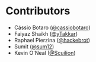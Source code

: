 # Contributors

- Cássio Botaro ([@cassiobotaro][cassiobotaro])
- Faiyaz Shaikh ([@yTakkar][yTakkar])
- Raphael Pierzina ([@hackebrot][hackebrot])
- Sumit ([@sum12][sum12])
- Kevin O'Neal ([@Scuilion][Scuilion])

[cassiobotaro]: https://github.com/cassiobotaro
[hackebrot]: https://github.com/hackebrot
[yTakkar]: https://github.com/yTakkar
[sum12]: https://github.com/sum12
[Scuilion]: https://github.com/Scuilion
